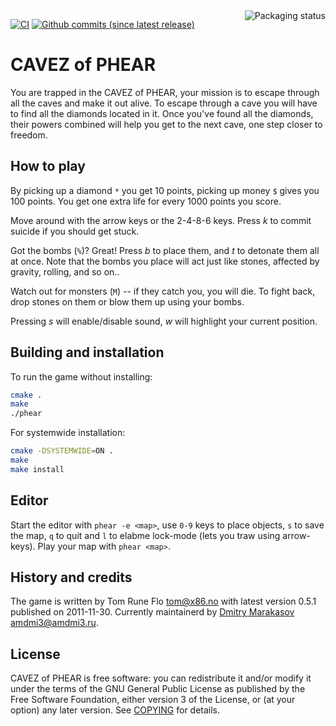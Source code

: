 <a href="https://repology.org/project/cavezofphear/versions">
	<img src="https://repology.org/badge/vertical-allrepos/cavezofphear.svg" alt="Packaging status" align="right">
</a>

[![CI](https://github.com/AMDmi3/cavezofphear/actions/workflows/ci.yml/badge.svg)](https://github.com/AMDmi3/cavezofphear/actions/workflows/ci.yml)
[![Github commits (since latest release)](https://img.shields.io/github/commits-since/AMDmi3/cavezofphear/latest.svg)](https://github.com/AMDmi3/cavezofphear)

# CAVEZ of PHEAR

You are trapped in the CAVEZ of PHEAR, your mission is to escape
through all the caves and make it out alive. To escape through a
cave you will have to find all the diamonds located in it. Once
you've found all the diamonds, their powers combined will help you
get to the next cave, one step closer to freedom.

## How to play

By picking up a diamond `*` you get 10 points, picking up money `$`
gives you 100 points. You get one extra life for every 1000 points
you score.

Move around with the arrow keys or the 2-4-8-6 keys. Press *k* to 
commit suicide if you should get stuck.

Got the bombs (`%`)? Great! Press *b* to place them, and *t* to detonate
them all at once. Note that the bombs you place will act just like
stones, affected by gravity, rolling, and so on..

Watch out for monsters (`M`) -- if they catch you, you will die. To
fight back, drop stones on them or blow them up using your bombs.

Pressing *s* will enable/disable sound, *w* will highlight your
current position.

## Building and installation

To run the game without installing:

```sh
cmake .
make
./phear
```

For systemwide installation:

```sh
cmake -DSYSTEMWIDE=ON .
make
make install
```

## Editor

Start the editor with `phear -e <map>`, use `0-9` keys to place
objects, `s` to save the map, `q` to quit and `l` to elabme lock-mode
(lets you traw using arrow-keys). Play your map with `phear <map>`.

## History and credits

The game is written by Tom Rune Flo <tom@x86.no> with latest version
0.5.1 published on 2011-11-30. Currently maintainerd by [Dmitry
Marakasov](https://github.com/AMDmi3) <amdmi3@amdmi3.ru>.

## License

CAVEZ of PHEAR is free software: you can redistribute it and/or 
modify it under the terms of the GNU General Public License as
published by the Free Software Foundation, either version 3 of the
License, or (at your option) any later version. See [COPYING](COPYING)
for details.
